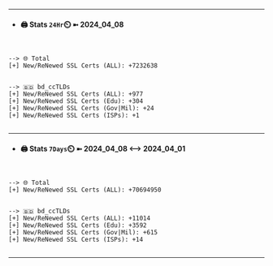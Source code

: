 

---
- #### 🖨️ **Stats** `24Hr`⏲️ ➼ 2024_04_08
```console


--> 🌐 Total
[+] New/ReNewed SSL Certs (ALL): +7232638


--> 🇧🇩 bd_ccTLDs
[+] New/ReNewed SSL Certs (ALL): +977
[+] New/ReNewed SSL Certs (Edu): +304
[+] New/ReNewed SSL Certs (Gov|Mil): +24
[+] New/ReNewed SSL Certs (ISPs): +1


```

---
- #### 🖨️ **Stats** `7Days`⏲️ ➼ 2024_04_08 <--> 2024_04_01
```console


--> 🌐 Total
[+] New/ReNewed SSL Certs (ALL): +70694950


--> 🇧🇩 bd_ccTLDs
[+] New/ReNewed SSL Certs (ALL): +11014
[+] New/ReNewed SSL Certs (Edu): +3592
[+] New/ReNewed SSL Certs (Gov|Mil): +615
[+] New/ReNewed SSL Certs (ISPs): +14


```

---

